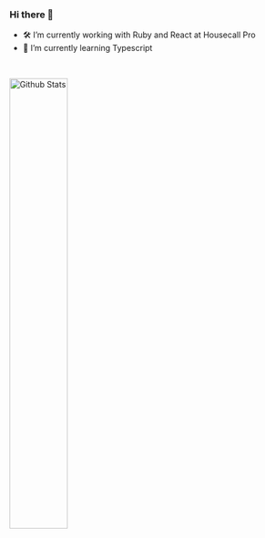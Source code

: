 ### Hi there 👋

- 🛠️ I’m currently working with Ruby and React at Housecall Pro
- 🌱 I’m currently learning Typescript
<br>
<p>
 <img width="45%" alt="Github Stats" src="https://github-readme-stats-steel-psi.vercel.app/api?username=jrh&show_icons=true&theme=solarized-dark&hide_rank=true&custom_title=Github%20Stats">
</p>

<!--
**jrh/jrh** is a ✨ _special_ ✨ repository because its `README.md` (this file) appears on your GitHub profile.

Here are some ideas to get you started:

- 🔭 I’m currently working on ...
- 🌱 I’m currently learning ...
- 👯 I’m looking to collaborate on ...
- 🤔 I’m looking for help with ...
- 💬 Ask me about ...
- 📫 How to reach me: ...
- 😄 Pronouns: ...
- ⚡ Fun fact: ...
-->
